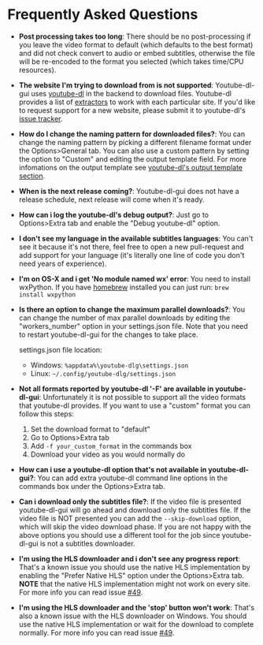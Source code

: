# Frequently Asked Questions

* **Post processing takes too long**: There should be no post-processing if you leave the video format to default (which defaults to the best format) and did not check convert to audio or embed subtitles, otherwise the file will be re-encoded to the format you selected (which takes time/CPU resources).

* **The website I'm trying to download from is not supported**: Youtube-dl-gui uses [youtube-dl](https://github.com/rg3/youtube-dl) in the backend to download files. Youtube-dl provides a list of [extractors](https://github.com/rg3/youtube-dl/tree/master/youtube_dl/extractor) to work with each particular site. If you'd like to request support for a new website, please submit it to youtube-dl's [issue tracker](https://github.com/rg3/youtube-dl/issues).

* **How do I change the naming pattern for downloaded files?**: You can change the naming pattern by picking a different filename format under the Options>General tab. You can also use a custom pattern by setting the option to "Custom" and editing the output template field. For more infomations on the output template see [youtube-dl's output template section](https://github.com/rg3/youtube-dl/blob/master/README.md#output-template).

* **When is the next release coming?**: Youtube-dl-gui does not have a release schedule, next release will come when it's ready.

* **How can i log the youtube-dl's debug output?**: Just go to Options>Extra tab and enable the "Debug youtube-dl" option.

* **I don't see my language in the available subtitles languages**: You can't see it because it's not there, feel free to open a new pull-request and add support for your language (it's literally one line of code you don't need years of experience).

* **I'm on OS-X and i get 'No module named wx' error**: You need to install wxPython. If you have [homebrew](https://brew.sh/) installed you can just run: `brew install wxpython`

* **Is there an option to change the maximum parallel downloads?**: You can change the number of max parallel downloads by editing the "workers_number" option in your settings.json file. Note that you need to restart youtube-dl-gui for the changes to take place.

  settings.json file location:
  * Windows: `%appdata%\youtube-dlg\settings.json`
  * Linux: `~/.config/youtube-dlg/settings.json`

* **Not all formats reported by youtube-dl '-F' are available in youtube-dl-gui**: Unfortunately it is not possible to support all the video formats that youtube-dl provides. If you want to use a "custom" format you can follow this steps:

  1. Set the download format to "default"
  2. Go to Options>Extra tab
  3. Add `-f your_custom_format` in the commands box
  4. Download your video as you would normally do

* **How can i use a youtube-dl option that's not available in youtube-dl-gui?**: You can add extra youtube-dl command line options in the commands box under the Options>Extra tab.

* **Can i download only the subtitles file?**: If the video file is presented youtube-dl-gui will go ahead and download only the subtitles file. If the video file is NOT presented you can add the `--skip-download` option, which will skip the video download phase. If you are not happy with the above options you should use a different tool for the job since youtube-dl-gui is not a subtitles downloader.

* **I'm using the HLS downloader and i don't see any progress report**: That's a known issue you should use the native HLS implementation by enabling the "Prefer Native HLS" option under the Options>Extra tab. **NOTE** that the native HLS implementation might not work on every site. For more info you can read issue [#49](https://github.com/MrS0m30n3/youtube-dl-gui/issues/49).

* **I'm using the HLS downloader and the 'stop' button won't work**: That's also a known issue with the HLS downloader on Windows. You should use the native HLS implementation or wait for the download to complete normally. For more info you can read issue [#49](https://github.com/MrS0m30n3/youtube-dl-gui/issues/49).
